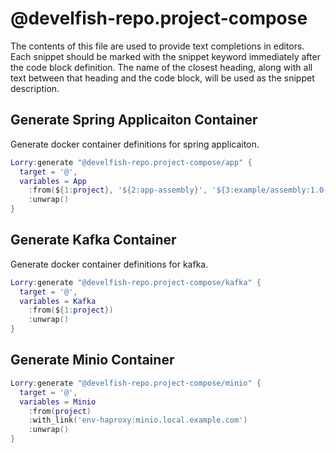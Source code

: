 # @develfish-repo.project-compose

The contents of this file are used to provide text completions in editors. Each snippet should be marked with the snippet keyword immediately after the code block definition. The name of the closest heading, along with all text between that heading and the code block, will be used as the snippet description.

## Generate Spring Applicaiton Container

Generate docker container definitions for spring applicaiton.

```lua snippet Lorry:generate "@develfish-repo.project-compose/app"
Lorry:generate "@develfish-repo.project-compose/app" {
  target = '@',
  variables = App
    :from(${1:project}, '${2:app-assembly}', '${3:example/assembly:1.0-SNAPSHOT}')
    :unwrap()
}
```

## Generate Kafka Container

Generate docker container definitions for kafka.

```lua snippet Lorry:generate "@develfish-repo.project-compose/kafka"
Lorry:generate "@develfish-repo.project-compose/kafka" {
  target = '@',
  variables = Kafka
    :from(${1:project})
    :unwrap()
}
```

## Generate Minio Container

```lua snippet Lorry:generate "@develfish-repo.project-compose/minio"
Lorry:generate "@develfish-repo.project-compose/minio" {
  target = '@',
  variables = Minio
    :from(project)
    :with_link('env-haproxy:minio.local.example.com')
    :unwrap()
}
```
